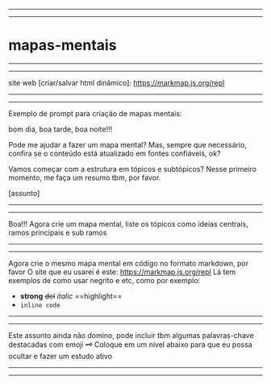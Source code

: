 ***************************************************************************************
***************************************************************************************
 # mapas-mentais
***************************************************************************************
***************************************************************************************

site web [criar/salvar html dinâmico]:
https://markmap.js.org/repl

***************************************************************************************
***************************************************************************************

Exemplo de prompt para criação de mapas mentais:

bom dia,
boa tarde,
boa noite!!!

Pode me ajudar a fazer um mapa mental?
Mas, sempre que necessário, confira se o conteúdo está atualizado em fontes confiáveis, ok?

Vamos começar com a estrutura em tópicos e subtópicos?
Nesse primeiro momento, me faça um resumo tbm, por favor.

[assunto]

***************************************************************************************
***************************************************************************************

Boa!!!
Agora crie um mapa mental, liste os tópicos como ideias centrais, ramos principais e sub ramos

***************************************************************************************
***************************************************************************************

Agora crie o mesmo mapa mental em código no formato markdown, por favor
O site que eu usarei é este:
https://markmap.js.org/repl
Lá tem exemplos de como usar negrito e etc, como por exemplo:
- **strong** ~~del~~ *italic* ==highlight==
- `inline code`

***************************************************************************************
***************************************************************************************

Este assunto ainda não domino, pode incluir tbm algumas palavras-chave destacadas com emoji 🗝️
Coloque em um nível abaixo para que eu possa ocultar e fazer um estudo ativo

***************************************************************************************
***************************************************************************************
